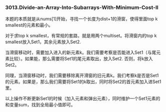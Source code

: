 ### 3013.Divide-an-Array-Into-Subarrays-With-Minimum-Cost-II

本题的本质就是从nums[1]开始，寻找一个长度为dist+1的滑窗，使得里面top k smallest的元素和最小。

对于求top k smallest，有常规的套路，就是用两个multiset。将滑窗内的top k smallest放入Set1，其余元素放入Set2. 

当滑窗移动时，需要加入进入的新元素k。我们需要考察是否能进入Set1（与尾元素比较）。如果能，那么需要将Set1的尾元素取出，放入Set2. 否则，将k放入Set2。

同理，当滑窗移动时，我们需要移除离开滑窗的旧元素k。我们考察k是否是Set1的元素。如果是，那么我们需要将Set1的k取出，同时将Set2的首元素加入进Set1里。

以上操作不断更新Set1的时候（加入元素和弹出元素），同时维护一个Set1元素的和变量sum，找到全局最小值即可。
